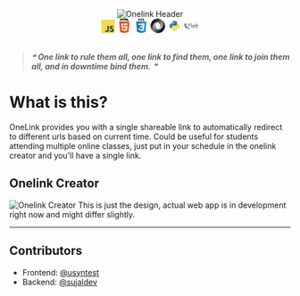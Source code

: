 <div align="center">
    <img alt="Onelink Header" src="https://github.com/sujaldev/onelink/blob/main/src/static/img/readme/header.png?raw=true">
    <br>
    <img alt="JavaScript" width="24px" src="https://github.com/github/explore/blob/main/topics/javascript/javascript.png?raw=true">
    <img alt="HTML5" width="26px" src="https://github.com/github/explore/blob/main/topics/html/html.png?raw=true">
    <img alt="CSS3" width="26px" src="https://github.com/github/explore/blob/main/topics/css/css.png?raw=true">
    <img alt="JSON" width="26px" src="https://github.com/github/explore/blob/main/topics/json/json.png?raw=true">
    <img alt="Python" width="26px" src="https://github.com/github/explore/blob/main/topics/python/python.png?raw=true">
    <img alt="Flask" width="26px" src="https://github.com/github/explore/blob/main/topics/flask/flask.png?raw=true">
</div>

<br>

> _❝ __One link to rule them all, one link to find them, one link to join them all, and in downtime bind them.__ ❞_

# What is this?

OneLink provides you with a single shareable link to automatically redirect to different urls based on current time.
Could be useful for students attending multiple online classes, just put in your schedule in the onelink creator and
you'll have a single link.

## Onelink Creator

![Onelink Creator](https://github.com/sujaldev/onelink/blob/main/src/static/img/readme/onelink.png?raw=true)
This is just the design, actual web app is in development right now and might differ slightly.

---

## Contributors

- Frontend: [@usyntest](https://github.com/usyntest) <br>
- Backend: [@sujaldev](https://github.com/sujaldev) <br>

